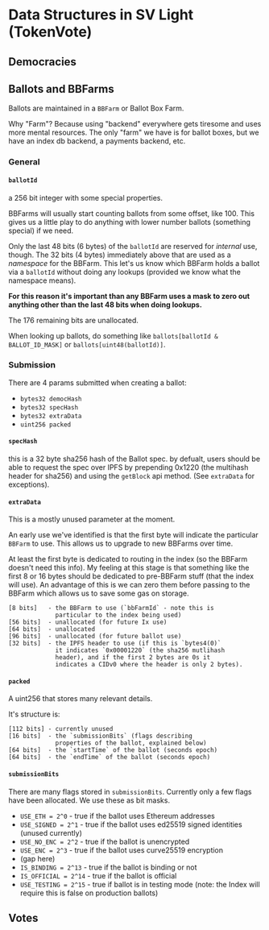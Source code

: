 # Data Structures in SV Light (TokenVote)

## Democracies

## Ballots and BBFarms

Ballots are maintained in a `BBFarm` or Ballot Box Farm.

Why "Farm"? Because using "backend" everywhere gets tiresome and uses more mental resources. 
The only "farm" we have is for ballot boxes, but we have an index db backend, a payments backend, etc.

### General

#### `ballotId`

a 256 bit integer with some special properties.

BBFarms will usually start counting ballots from some offset, like 100.
This gives us a little play to do anything with lower number ballots (something special) if we need.

Only the last 48 bits (6 bytes) of the `ballotId` are reserved for _internal_ use, though.
The 32 bits (4 bytes) immediately above that are used as a _namespace_ for the BBFarm. 
This let's us know which BBFarm holds a ballot via a `ballotId` without doing any lookups (provided we 
know what the namespace means).

**For this reason it's important than any BBFarm uses a mask to zero out anything other than the
last 48 bits when doing lookups.**

The 176 remaining bits are unallocated.

When looking up ballots, do something like `ballots[ballotId & BALLOT_ID_MASK]` or `ballots[uint48(ballotId)]`.

### Submission

There are 4 params submitted when creating a ballot:

* `bytes32 democHash`
* `bytes32 specHash`
* `bytes32 extraData`
* `uint256 packed`

#### `specHash`

this is a 32 byte sha256 hash of the Ballot spec. 
by defualt, users should be able to request the spec over IPFS by prepending 
0x1220 (the multihash header for sha256) and using the `getBlock` api method.
(See `extraData` for exceptions).

#### `extraData`

This is a mostly unused parameter at the moment.

An early use we've identified is that the first byte will indicate the
particular `BBFarm` to use. This allows us to upgrade to new BBFarms over
time.

At least the first byte is dedicated to routing in the index (so the BBFarm 
doesn't need this info). My feeling at this stage is that something like the 
first 8 or 16 bytes should be dedicated to pre-BBFarm stuff (that the index 
will use). An advantage of this is we can zero them before passing to the
BBFarm which allows us to save some gas on storage.

```
[8 bits]   - the BBFarm to use (`bbFarmId` - note this is 
             particular to the index being used)
[56 bits]  - unallocated (for future Ix use)
[64 bits]  - unallocated
[96 bits]  - unallocated (for future ballot use)
[32 bits]  - the IPFS header to use (if this is `bytes4(0)` 
             it indicates `0x00001220` (the sha256 mutlihash 
             header), and if the first 2 bytes are 0s it 
             indicates a CIDv0 where the header is only 2 bytes). 
```

#### `packed`

A uint256 that stores many relevant details.

It's structure is:

```
[112 bits] - currently unused
[16 bits]  - the `submissionBits` (flags describing 
             properties of the ballot, explained below)
[64 bits]  - the `startTime` of the ballot (seconds epoch)
[64 bits]  - the `endTime` of the ballot (seconds epoch)
```

#### `submissionBits`

There are many flags stored in `submissionBits`. 
Currently only a few flags have been allocated.
We use these as bit masks.

* `USE_ETH = 2^0` - true if the ballot uses Ethereum addresses
* `USE_SIGNED = 2^1` - true if the ballot uses ed25519 signed identities (unused currently)
* `USE_NO_ENC = 2^2` - true if the ballot is unencrypted
* `USE_ENC = 2^3` - true if the ballot uses curve25519 encryption
* (gap here)
* `IS_BINDING = 2^13` - true if the ballot is binding or not
* `IS_OFFICIAL = 2^14` - true if the ballot is official
* `USE_TESTING = 2^15` - true if ballot is in testing mode (note: the Index will require this is false on production ballots)

## Votes

